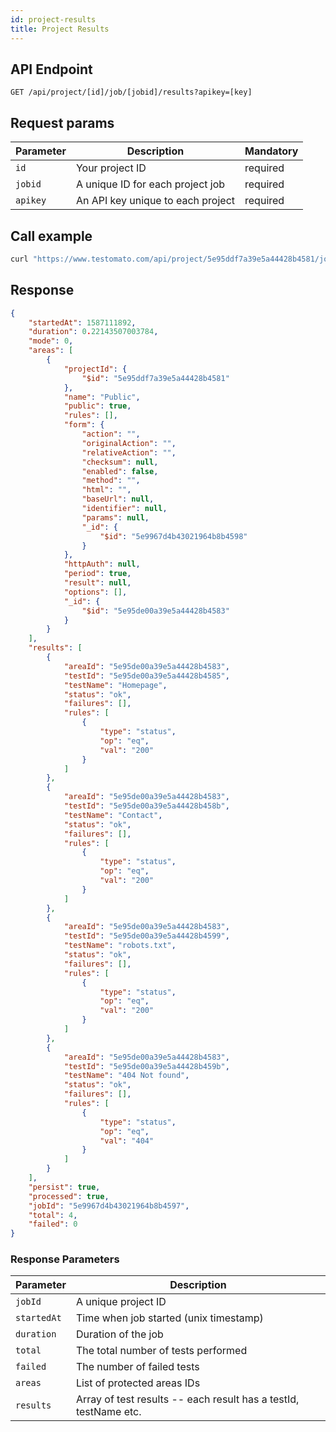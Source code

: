 ```yaml
---
id: project-results
title: Project Results
---
```



## API Endpoint

```text
GET /api/project/[id]/job/[jobid]/results?apikey=[key]
```

## Request params

| Parameter | Description | Mandatory |
| --------- | ------------ | -------- |
| `id`      | Your project ID | required |
| `jobid`   | A unique ID for each project job  | required |
| `apikey`  | An API key unique to each project | required |


## Call example

```bash title="Example CURL call"
curl "https://www.testomato.com/api/project/5e95ddf7a39e5a44428b4581/job/5e996714a39e5a31428b45b7/results?apikey=4PJAOwTK"
```

## Response

```json title="Example JSON response"
{
	"startedAt": 1587111892,
	"duration": 0.22143507003784,
	"mode": 0,
	"areas": [
		{
			"projectId": {
				"$id": "5e95ddf7a39e5a44428b4581"
			},
			"name": "Public",
			"public": true,
			"rules": [],
			"form": {
				"action": "",
				"originalAction": "",
				"relativeAction": "",
				"checksum": null,
				"enabled": false,
				"method": "",
				"html": "",
				"baseUrl": null,
				"identifier": null,
				"params": null,
				"_id": {
					"$id": "5e9967d4b43021964b8b4598"
				}
			},
			"httpAuth": null,
			"period": true,
			"result": null,
			"options": [],
			"_id": {
				"$id": "5e95de00a39e5a44428b4583"
			}
		}
	],
	"results": [
		{
			"areaId": "5e95de00a39e5a44428b4583",
			"testId": "5e95de00a39e5a44428b4585",
			"testName": "Homepage",
			"status": "ok",
			"failures": [],
			"rules": [
				{
					"type": "status",
					"op": "eq",
					"val": "200"
				}
			]
		},
		{
			"areaId": "5e95de00a39e5a44428b4583",
			"testId": "5e95de00a39e5a44428b458b",
			"testName": "Contact",
			"status": "ok",
			"failures": [],
			"rules": [
				{
					"type": "status",
					"op": "eq",
					"val": "200"
				}
			]
		},
		{
			"areaId": "5e95de00a39e5a44428b4583",
			"testId": "5e95de00a39e5a44428b4599",
			"testName": "robots.txt",
			"status": "ok",
			"failures": [],
			"rules": [
				{
					"type": "status",
					"op": "eq",
					"val": "200"
				}
			]
		},
		{
			"areaId": "5e95de00a39e5a44428b4583",
			"testId": "5e95de00a39e5a44428b459b",
			"testName": "404 Not found",
			"status": "ok",
			"failures": [],
			"rules": [
				{
					"type": "status",
					"op": "eq",
					"val": "404"
				}
			]
		}
	],
	"persist": true,
	"processed": true,
	"jobId": "5e9967d4b43021964b8b4597",
	"total": 4,
	"failed": 0
}
```


### Response Parameters

| Parameter   | Description                                         |
| ----------- | --------------------------------------------------- |
| `jobId`     | A unique project ID                                 |
| `startedAt`  | Time when job started (unix timestamp)  |
| `duration`   | Duration of the job  |
| `total`      | The total number of tests performed  |
| `failed`     | The number of failed tests  |
| `areas`      | List of protected areas IDs  |
| `results`    | Array of test results -- each result has a testId, testName etc.  |

